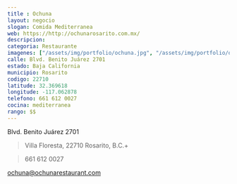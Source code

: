 ```yaml
---
title : Ochuna
layout: negocio
slogan: Comida Mediterranea
web: https://http://ochunarosarito.com.mx/
descripcion: 
categoria: Restaurante
imagenes: ["/assets/img/portfolio/ochuna.jpg", "/assets/img/portfolio/ochuna closed.jpg"]
calle: Blvd. Benito Juárez 2701
estado: Baja California
municipio: Rosarito
codigo: 22710
latitude: 32.369618
longitude: -117.062878
telefono: 661 612 0027
cocina: mediterranea
rango: $$
---
```


Blvd. Benito Juárez 2701

>Villa Floresta,  22710 Rosarito, B.C.+

>661 612 0027

<ochuna@ochunarestaurant.com>
